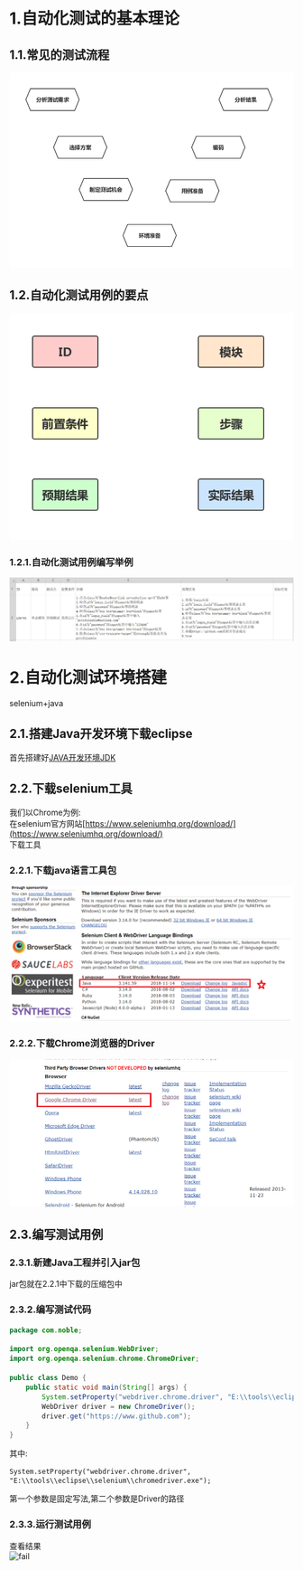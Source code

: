 # 1.自动化测试的基本理论

## 1.1.常见的测试流程
![fail](img/1.1.PNG)<br>

## 1.2.自动化测试用例的要点
![fail](img/1.2.PNG)<br>

### 1.2.1.自动化测试用例编写举例
![fail](img/1.3.PNG)<br>

# 2.自动化测试环境搭建
selenium+java<br>

## 2.1.搭建Java开发环境下载eclipse
首先搭建好[JAVA开发环境JDK](https://github.com/pitifulnoble/computer_net/blob/master/JAVA/01JAVA%E5%9F%BA%E7%A1%80/01.%E7%8E%AF%E5%A2%83%E6%90%AD%E5%BB%BA.md)<br>

## 2.2.下载selenium工具
我们以Chrome为例:<br>
在selenium官方网站[https://www.seleniumhq.org/download/](https://www.seleniumhq.org/download/)<br>下载工具<br>

### 2.2.1.下载java语言工具包
![fail](img/1.4.PNG)<br>

### 2.2.2.下载Chrome浏览器的Driver
![fail](img/1.5.PNG)<br>

## 2.3.编写测试用例

### 2.3.1.新建Java工程并引入jar包
jar包就在2.2.1中下载的压缩包中<br>

### 2.3.2.编写测试代码
```java
package com.noble;

import org.openqa.selenium.WebDriver;
import org.openqa.selenium.chrome.ChromeDriver;

public class Demo {
	public static void main(String[] args) {
		System.setProperty("webdriver.chrome.driver", "E:\\tools\\eclipse\\selenium\\chromedriver.exe");
		WebDriver driver = new ChromeDriver();
		driver.get("https://www.github.com");
	}
}
```

其中:<br>
```
System.setProperty("webdriver.chrome.driver", "E:\\tools\\eclipse\\selenium\\chromedriver.exe");
```
第一个参数是固定写法,第二个参数是Driver的路径<br>

### 2.3.3.运行测试用例
查看结果<br>
![fail](img/1.6.PNG)<br>